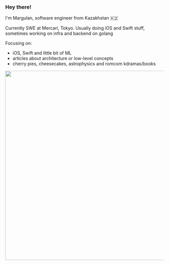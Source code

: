 ### Hey there!

I'm Margulan, software engineer from Kazakhstan 🇰🇿

Currently SWE at Mercari, Tokyo. Usually doing iOS and Swift stuff, sometimes working on infra and backend on golang

Focusing on:
- iOS, Swift and little bit of ML
- articles about architecture or low-level concepts
- cherry pies, cheesecakes, astrophysics and romcom kdramas/books

<img src="https://github.com/user-attachments/assets/00908a78-f334-46d6-8933-e8c3f6d83c51" width="600">
